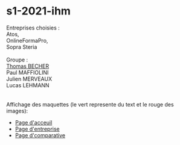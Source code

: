 # s1-2021-ihm
Entreprises choisies : <br>
Atos, <br>
OnlineFormaPro,<br>
Sopra Steria<br><br>
Groupe :<br>
    [Thomas BECHER](mailto:thomas.becher@edu.univ-fconte.fr?subject=[SAE_S1.06-A2])<br>
    Paul MAFFIOLINI<br>
    Julien MERVEAUX<br>
    Lucas LEHMANN<br>
    <br><br>Affichage des maquettes (le vert represente du text et le rouge des images):
    <ul>
    <li>[Page d'acceuil](https://github.com/sae2021a2BECHER/s1-2021-ihm/blob/main/images/pagehome.png)</li>
    <li>[Page d'entreprise](https://github.com/sae2021a2BECHER/s1-2021-ihm/blob/main/images/pageentreprise.png)</li>
    <li>[Page d'comparative](https://github.com/sae2021a2BECHER/s1-2021-ihm/blob/main/images/pagecomparatif.png)</li>
    </ul>
